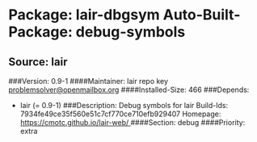Package: lair-dbgsym
Auto-Built-Package: debug-symbols 
============= 

Source: lair 
------------- 

###Version: 0.9-1
####Maintainer: lair repo key problemsolver@openmailbox.org
####Installed-Size: 466
###Depends:
  * lair (= 0.9-1)
###Description:
 Debug symbols for lair
Build-Ids: 7934fe49ce35f560e51c7cf770ce710efb929407
Homepage:[ https://cmotc.github.io/lair-web/ ](https://cmotc.github.io/lair-web/)
####Section: debug
####Priority: extra
